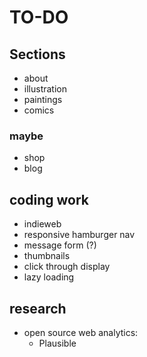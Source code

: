 # TO-DO

## Sections

-  about
- illustration
- paintings
- comics

### maybe
- shop
- blog

## coding work
- indieweb
- responsive hamburger nav
- message form (?)
- thumbnails
- click through display
- lazy loading

## research
- open source web analytics:
    - Plausible
